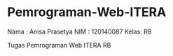 # Pemrograman-Web-ITERA
Nama : Anisa Prasetya
NIM  : 120140087
Kelas: RB

Tugas Pemrograman Web ITERA RB
